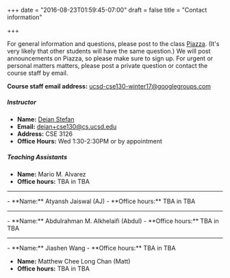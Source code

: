 +++
date = "2016-08-23T01:59:45-07:00"
draft = false
title = "Contact information"

+++

For general information and questions, please post to the class
[Piazza](https://piazza.com/ucsd/winter2017/cse130).  (It's very likely that
other students will have the same question.) We will post announcements on
Piazza, so please make sure to sign up.  For urgent or personal matters
matters, please post a private question or contact the course staff by email.

**Course staff email address:** <ucsd-cse130-winter17@googlegroups.com>

##### Instructor

- **Name:** [Deian Stefan](https://cseweb.ucsd.edu/~dstefan/)
- **Email:** <deian+cse130@cs.ucsd.edu>
- **Address:** CSE 3126 
- **Office Hours:** Wed 1:30-2:30PM or by appointment

##### Teaching Assistants

- **Name:** Mario M. Alvarez
- **Office hours:** TBA in TBA
<hr/>
- **Name:** Atyansh Jaiswal (AJ)
- **Office hours:** TBA in TBA
<hr/>
- **Name:** Abdulrahman M. Alkhelaifi (Abdul)
- **Office hours:** TBA in TBA
<hr/>
- **Name:** Jiashen Wang
- **Office hours:** TBA in TBA

- **Name:** Matthew Chee Long Chan (Matt)
- **Office hours:** TBA in TBA
